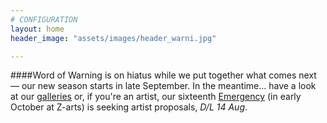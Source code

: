 ```yaml
---
# CONFIGURATION
layout: home
header_image: "assets/images/header_warni.jpg"

---
```

####Word of Warning is on hiatus while we put together what comes next — our new season starts in late September. In the meantime… have a look at our [galleries](/galleries) or, if you're an artist, our sixteenth [Emergency](/hab/emergency) (in early October at Z-arts) is seeking artist proposals, *D/L 14 Aug*.
